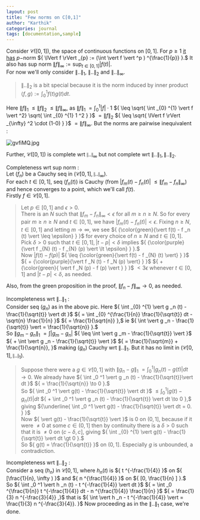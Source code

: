 ```yaml
---
layout: post
title: "Few norms on C[0,1]"
author: "Karthik"
categories: journal
tags: [documentation,sample]
---
```


Consider ${ \mathcal{C}([0,1]) },$ the space of continuous functions on ${ [0,1] }.$ For ${ p \geq 1 }$ [it has](https://bvenkatakarthik.github.io/minkowski2) ${ p- }$norm ${ \lVert f \rVert _{p} := (\int \vert f \vert ^p ) ^{\frac{1}{p}} }.$ It also has sup norm ${ \lVert f \rVert _{\infty} := \sup _{t \in [0,1]} \vert f(t) \vert }.$   
For now we'll only consider ${ \lVert .. \rVert _{1}, }$ ${ \lVert .. \rVert _{2} }$ and ${ \lVert .. \rVert _{\infty} }.$   
> ${ \lVert .. \rVert _2 }$ is a bit special because it is the norm induced by inner product ${ \langle f,g \rangle := \int _{0} ^{1} f(t) g(t) dt }.$ 

Here ${ \lVert f \rVert _1 }$ ${ \leq \lVert f \rVert _2 }$ ${ \leq \lVert f \rVert _{\infty} },$ as ${ \lVert f \rVert _1 }$ ${ = \int _{0} ^{1} \vert f \vert \cdot 1 }$ ${ \leq \sqrt{ \int _{0} ^{1} \vert f \vert ^2} \sqrt{ \int _{0} ^{1} 1 ^2 } }$ ${ = \lVert f \rVert _2 }$ ${ \leq \sqrt{ \lVert f \rVert _{\infty} ^2 \cdot (1-0) } }$ ${ = \lVert f \rVert _{\infty} }.$ But the norms are pairwise inequivalent :   

![gvfiMQ.jpg](https://i2.lensdump.com/i/gvfiMQ.jpg)

Further, ${ \mathcal{C}([0,1]) }$ is complete wrt ${ \lVert .. \rVert _{\infty} }$ but not complete wrt ${ \lVert .. \rVert _1, \lVert .. \rVert _2 }.$ 

Completeness wrt sup norm :   
Let ${ (f _n ) }$ be a Cauchy seq in ${ (\mathcal{C}[0,1], \lVert .. \rVert _{\infty} ). }$   
For each ${ t \in [0,1] },$ seq ${ (f _n (t) ) }$ is Cauchy (from ${ \vert f _m (t) - f _n (t) \vert }$ ${ \leq \lVert f _m - f _n \rVert _{\infty} }$) and hence converges to a point, which we'll call ${ f(t) }.$       
Firstly ${ f \in \mathcal{C}[0,1] }.$   
> Let ${ p \in [0,1] }$ and ${ \epsilon \gt 0 }.$   
> There is an ${ N }$ such that ${ \lVert f _m - f _n \rVert _{\infty} \lt \epsilon }$ for all ${ m \geq n \geq N }.$ So for every pair ${ m \geq n \geq N }$ and ${ t \in [0,1] },$ we have ${ \vert f _m (t) - f _n (t) \vert \lt \epsilon }.$ Fixing ${ n \geq N, t \in [0,1] }$ and letting ${ m \to \infty },$ we see ${ {\color{green}{\vert f(t) - f _n (t) \vert \leq \epsilon} } }$ for every choice of ${ n \geq N }$ and ${ t \in [0,1] }.$   
> Pick ${ \delta \gt 0 }$ such that ${ t \in [0,1], \vert t - p \vert \lt \delta }$ implies ${ {\color{purple}{\vert f _{N} (t) - f _{N} (p) \vert \lt \epsilon} } }.$   
> Now ${ \vert f(t) - f(p) \vert }$ ${ \leq {\color{green}{\vert f(t) - f _{N} (t) \vert} } }$ ${ + {\color{purple}{\vert f _N (t) - f _N (p) \vert} } }$ ${ + {\color{green}{ \vert f _N (p) - f (p) \vert } } }$ ${ \lt 3 \epsilon }$ whenever ${ t \in [0,1] }$ and ${ \vert t - p \vert \lt \delta },$ as needed. 

Also, from the green proposition in the proof, ${ \lVert f _n - f \rVert _{\infty} \to 0 ,}$ as needed. 

Incompleteness wrt ${ \lVert .. \rVert _1 }$ :   
Consider seq ${ (g _n) }$ as in the above pic. Here ${ \int _{0} ^{1} \vert g _n (t) - \frac{1}{\sqrt{t}} \vert dt }$ ${ = \int _{0} ^{\frac{1}{n}} \frac{1}{\sqrt{t}} dt - \sqrt{n} \frac{1}{n} }$  ${ = \frac{1}{\sqrt{n}} },$ ie ${ \int \vert g _n - \frac{1}{\sqrt{t}} \vert = \frac{1}{\sqrt{n}} }.$   
So ${ \lVert g _m - g _n \rVert _1 }$ ${ = \int \vert g _m - g _n \vert }$ ${ \leq \int \vert g _m - \frac{1}{\sqrt{t}} \vert }$ ${ + \int \vert g _n - \frac{1}{\sqrt{t}}  \vert }$ ${ = \frac{1}{\sqrt{m}} + \frac{1}{\sqrt{n}}, }$ making ${ (g _n ) }$ Cauchy wrt ${ \lVert .. \rVert _1 }.$ But it has no limit in ${ (\mathcal{C}[0,1], \lVert .. \rVert _1) }.$   
> Suppose there were a ${ g \in \mathcal{C}[0,1] }$ with ${ \lVert g _n - g \rVert _1 }$ ${ = \int _0 ^1  \vert g _n  (t) - g (t) \vert dt \to 0 }.$ We already have ${ \int _0 ^1 \vert g _n (t) - \frac{1}{\sqrt{t}}\vert dt  }$ ${ = \frac{1}{\sqrt{n}} \to 0 }.$   
> So ${ \int _0 ^1  \vert g(t) - \frac{1}{\sqrt{t}} \vert dt  }$ ${ \leq \int _0 ^1 \vert g(t) - g _n (t) \vert dt }$ ${ + \int _0 ^1 \vert g _n (t) - \frac{1}{\sqrt{t}} \vert dt  \to 0 },$ giving ${\underline{ \int _0 ^1 \vert g(t) - \frac{1}{\sqrt{t}} \vert dt = 0. } }$   
> Now ${ \vert  g(t) - \frac{1}{\sqrt{t}} \vert }$ is ${ 0 }$ on ${ (0,1] },$ because if it were ${ \neq 0 }$ at some ${ c \in (0,1] }$ then by continuity there is a ${ \delta \gt 0 }$ such that it is ${ \neq 0 }$ on ${ (c-\delta, c] },$ giving ${ \int _{0} ^{1}  \vert g(t) - \frac{1}{\sqrt{t}} \vert dt \gt 0 }.$   
> So ${ g(t) = \frac{1}{\sqrt{t}} }$ on ${ (0,1] }.$ Especially ${ g }$ is unbounded, a contradiction. 

Incompleteness wrt ${ \lVert .. \rVert _2 }$ :   
Consider a seq ${ (h _n) }$ in ${ \mathcal{C}[0,1] },$ where ${ h _n (t) }$ is ${ t ^{-\frac{1}{4}} }$ on ${ [\frac{1}{n}, \infty ) }$ and ${ n ^{\frac{1}{4}} }$ on ${ [0, \frac{1}{n} ] }.$   
So ${ \int _0 ^1 \vert h _n (t) - t ^{-\frac{1}{4}} \vert dt  }$ ${ = \int _0 ^{\frac{1}{n}} t ^{-\frac{1}{4}} dt - n ^{\frac{1}{4}} \frac{1}{n} }$ ${ = \frac{1}{3} n ^{-\frac{3}{4}} ,}$ that is ${ \int \vert h _n - t ^{-\frac{1}{4}} \vert = \frac{1}{3} n ^{-\frac{3}{4}}. }$ Now proceeding as in the ${ \lVert .. \rVert _1 }$ case, we're done.
 
